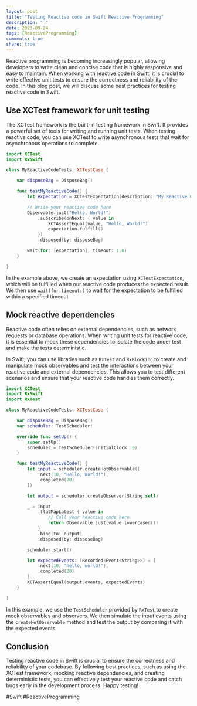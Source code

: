 ```yaml
---
layout: post
title: "Testing Reactive code in Swift Reactive Programming"
description: " "
date: 2023-09-24
tags: [ReactiveProgramming]
comments: true
share: true
---
```


Reactive programming is becoming increasingly popular, allowing developers to write clean and concise code that is highly responsive and easy to maintain. When working with reactive code in Swift, it is crucial to write effective unit tests to ensure the correctness and reliability of the code. In this blog post, we will discuss some best practices for testing reactive code in Swift.

## Use XCTest framework for unit testing

The XCTest framework is the built-in testing framework in Swift. It provides a powerful set of tools for writing and running unit tests. When testing reactive code, you can use XCTest to write asynchronous tests that wait for asynchronous operations to complete.

```swift
import XCTest
import RxSwift

class MyReactiveCodeTests: XCTestCase {

    var disposeBag = DisposeBag()

    func testMyReactiveCode() {
        let expectation = XCTestExpectation(description: "My Reactive Code")

        // Write your reactive code here
        Observable.just("Hello, World!")
            .subscribe(onNext: { value in
                XCTAssertEqual(value, "Hello, World!")
                expectation.fulfill()
            })
            .disposed(by: disposeBag)

        wait(for: [expectation], timeout: 1.0)
    }

}
```

In the example above, we create an expectation using `XCTestExpectation`, which will be fulfilled when our reactive code produces the expected result. We then use `wait(for:timeout:)` to wait for the expectation to be fulfilled within a specified timeout.

## Mock reactive dependencies

Reactive code often relies on external dependencies, such as network requests or database operations. When writing unit tests for reactive code, it is essential to mock these dependencies to isolate the code under test and make the tests deterministic.

In Swift, you can use libraries such as `RxTest` and `RxBlocking` to create and manipulate mock observables and test the interactions between your reactive code and external dependencies. This allows you to test different scenarios and ensure that your reactive code handles them correctly.

```swift
import XCTest
import RxSwift
import RxTest

class MyReactiveCodeTests: XCTestCase {

    var disposeBag = DisposeBag()
    var scheduler: TestScheduler!

    override func setUp() {
        super.setUp()
        scheduler = TestScheduler(initialClock: 0)
    }

    func testMyReactiveCode() {
        let input = scheduler.createHotObservable([
            .next(10, "Hello, World!"),
            .completed(20)
        ])

        let output = scheduler.createObserver(String.self)

        _ = input
            .flatMapLatest { value in
                // Call your reactive code here
                return Observable.just(value.lowercased())
            }
            .bind(to: output)
            .disposed(by: disposeBag)

        scheduler.start()

        let expectedEvents: [Recorded<Event<String>>] = [
            .next(10, "hello, world!"),
            .completed(20)
        ]
        XCTAssertEqual(output.events, expectedEvents)
    }

}
```

In this example, we use the `TestScheduler` provided by `RxTest` to create mock observables and observers. We then simulate the input events using the `createHotObservable` method and test the output by comparing it with the expected events.

## Conclusion

Testing reactive code in Swift is crucial to ensure the correctness and reliability of your codebase. By following best practices, such as using the XCTest framework, mocking reactive dependencies, and creating deterministic tests, you can effectively test your reactive code and catch bugs early in the development process. Happy testing!

\#Swift #ReactiveProgramming